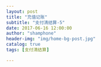 ```yaml
---
layout: post
title: "充值记账"
subtitle: "支付清结算-5"
date: 2017-06-16 12:00:00
author: "shamphone"
header-img: "img/home-bg-post.jpg"
catalog: true
tags: [支付清结算]

---
```


